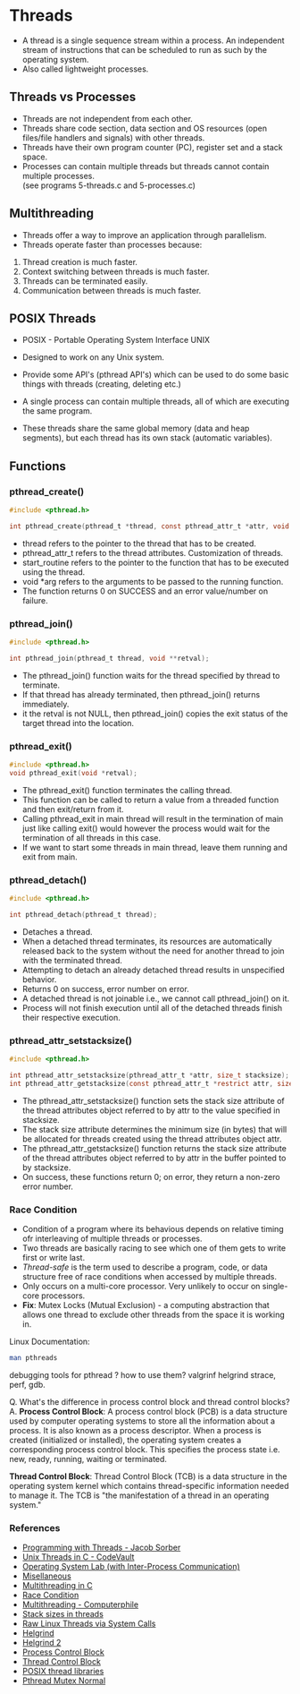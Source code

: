 # Threads

- A thread is a single sequence stream within a process. An independent stream of instructions that can be scheduled to run as such by the operating system.
- Also called lightweight processes.

## Threads vs Processes

- Threads are not independent from each other.
- Threads share code section, data section and OS resources (open files/file handlers and signals) with other threads.
- Threads have their own program counter (PC), register set and a stack space.
- Processes can contain multiple threads but threads cannot contain multiple processes.  
(see programs 5-threads.c and 5-processes.c)

## Multithreading

- Threads offer a way to improve an application through parallelism.
- Threads operate faster than processes because:
1. Thread creation is much faster.
2. Context switching between threads is much faster.
3. Threads can be terminated easily.
4. Communication between threads is much faster.

## POSIX Threads

- POSIX - Portable Operating System Interface UNIX

- Designed to work on any Unix system.

- Provide some API's (pthread API's) which can be used to do some basic things with threads (creating, deleting etc.)

- A  single  process  can  contain  multiple threads, all of which are executing the same program.  

- These threads share the same global memory (data and heap segments), but each thread has its own stack (automatic variables).  

## Functions     


### pthread_create()


```c
#include <pthread.h>

int pthread_create(pthread_t *thread, const pthread_attr_t *attr, void *(*start_routine) (void *), void *arg);
```
- thread refers to the pointer to the thread that has to be created.
- pthread_attr_t refers to the thread attributes. Customization of threads.
- start_routine refers to the pointer to the function that has to be executed using the thread.
- void *arg refers to the arguments to be passed to the running function.
- The function returns 0 on SUCCESS and an error value/number on failure.

### pthread_join()


```c
#include <pthread.h>

int pthread_join(pthread_t thread, void **retval);
```

- The pthread_join() function waits for the thread specified by thread to terminate.  
- If that thread has already terminated, then pthread_join() returns immediately.
- it the retval is not NULL, then pthread_join() copies the exit status of the target thread into the location.  


### pthread_exit()

```c
#include <pthread.h>
void pthread_exit(void *retval);
```
  
- The pthread_exit() function terminates the calling thread.
- This function can be called to return a value from a threaded function and then exit/return from it. 
- Calling pthread_exit in main thread will result in the termination of main just like calling exit() would however the process would wait for the termination of all threads in this case.
- If we want to start some threads in main thread, leave them running and exit from main.  

### pthread_detach()

```c
#include <pthread.h>

int pthread_detach(pthread_t thread);
```
- Detaches a thread.
- When a detached thread terminates, its resources are automatically released back to the system without the need for another thread to join with the terminated thread.
- Attempting to detach an already detached thread results in unspecified behavior.
- Returns 0 on success, error number on error.
- A detached thread is not joinable i.e., we cannot call pthread_join() on it.
- Process will not finish execution until all of the detached threads finish their respective execution.


### pthread_attr_setstacksize()

```c
#include <pthread.h>

int pthread_attr_setstacksize(pthread_attr_t *attr, size_t stacksize);
int pthread_attr_getstacksize(const pthread_attr_t *restrict attr, size_t *restrict stacksize);
```

- The pthread_attr_setstacksize() function sets the stack size
attribute of the thread attributes object referred to by attr to
the value specified in stacksize.
- The stack size attribute determines the minimum size (in bytes) that will be allocated for threads created using the thread
attributes object attr.
- The pthread_attr_getstacksize() function returns the stack size attribute of the thread attributes object referred to by attr in the buffer pointed to by stacksize.
- On success, these functions return 0; on error, they return a non-zero error number.


### Race Condition
- Condition of a program where its behavious depends on relative timing ofr interleaving of multiple threads or processes.
- Two threads are basically racing to see which one of them gets to write first or write last. 
- *Thread-safe* is the term used to describe a program, code, or data structure free of race conditions when accessed by multiple threads.
- Only occurs on a multi-core processor. Very unlikely to occur on single-core processors.
- **Fix**: Mutex Locks (Mutual Exclusion) - a computing abstraction that allows one thread to exclude other threads from the space it is working in.

Linux Documentation:
```bash
man pthreads
```

debugging tools for pthread ? how to use them? valgrinf helgrind strace, perf, gdb.  

Q. What's the difference in process control block and thread control blocks?
A. 
**Process Control Block**: A process control block (PCB) is a data structure used by computer operating systems to store all the information about a process. It is also known as a process descriptor. When a process is created (initialized or installed), the operating system creates a corresponding process control block.
This specifies the process state i.e. new, ready, running, waiting or terminated. 

**Thread Control Block**: Thread Control Block (TCB) is a data structure in the operating system kernel which contains thread-specific information needed to manage it. The TCB is "the manifestation of a thread in an operating system."

### References

- [Programming with Threads - Jacob Sorber](https://www.youtube.com/playlist?list=PL9IEJIKnBJjFZxuqyJ9JqVYmuFZHr7CFM)
- [Unix Threads in C - CodeVault](https://www.youtube.com/playlist?list=PLfqABt5AS4FmuQf70psXrsMLEDQXNkLq2)
- [Operating System Lab \(with Inter-Process Communication\)](https://www.youtube.com/playlist?list=PLlr7wO747mNp5nn0hteJFnt1rpdx6GG-_)
- [Misellaneous](https://www.youtube.com/playlist?list=PLzCAxcRKUAgkc65DlRo0gr0B8sqlE6WZY)
- [Multithreading in C](https://www.geeksforgeeks.org/multithreading-in-c/)
- [Race Condition](https://www.baeldung.com/cs/race-conditions)
- [Multithreading - Computerphile](https://www.youtube.com/watch?v=7ENFeb-J75k)
- [Stack sizes in threads](https://man7.org/linux/man-pages/man3/pthread_attr_setstacksize.3.html)
- [Raw Linux Threads via System Calls](https://nullprogram.com/blog/2015/05/15/)
- [Helgrind](https://valgrind.org/docs/manual/hg-manual.html)
- [Helgrind 2](https://www.it.uc3m.es/pbasanta/asng/course_notes/helgrind_tool_en.html)
- [Process Control Block](https://en.wikipedia.org/wiki/Process_control_block)
- [Thread Control Block](https://en.wikipedia.org/wiki/Thread_control_block)
- [POSIX thread libraries](https://www.cs.cmu.edu/afs/cs/academic/class/15492-f07/www/pthreads.html)
- [Pthread Mutex Normal](https://wiki.sei.cmu.edu/confluence/display/c/POS04-C.+Avoid+using+PTHREAD_MUTEX_NORMAL+type+mutex+locks)
